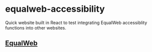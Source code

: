 # equalweb-accessibility
Quick website built in React to test integrating EqualWeb accessiblity functions into other websites.

## [EqualWeb](https://www.equalweb.com/)
